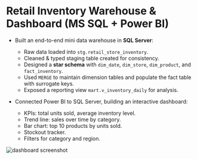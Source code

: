 # Retail Inventory Warehouse & Dashboard (MS SQL + Power BI)

- Built an end-to-end mini data warehouse in **SQL Server**:
  - Raw data loaded into `stg.retail_store_inventory`.
  - Cleaned & typed staging table created for consistency.
  - Designed a **star schema** with `dim_date`, `dim_store`, `dim_product`, and `fact_inventory`.
  - Used `MERGE` to maintain dimension tables and populate the fact table with surrogate keys.
  - Exposed a reporting view `mart.v_inventory_daily` for analysis.

- Connected Power BI to SQL Server, building an interactive dashboard:
  - KPIs: total units sold, average inventory level.
  - Trend line: sales over time by category.
  - Bar chart: top 10 products by units sold.
  - Stockout tracker.
  - Filters for category and region.

![dashboard screenshot](screenshot.png)
